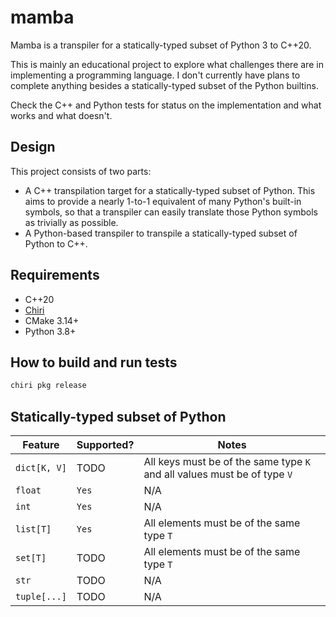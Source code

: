 # mamba

Mamba is a transpiler for a statically-typed subset of Python 3 to C++20.

This is mainly an educational project to explore what challenges there are in
implementing a programming language. I don't currently have plans to complete
anything besides a statically-typed subset of the Python builtins.

Check the C++ and Python tests for status on the implementation and what
works and what doesn't.

## Design

This project consists of two parts:
* A C++ transpilation target for a statically-typed subset of Python. This aims
to provide a nearly 1-to-1 equivalent of many Python's built-in symbols, so
that a transpiler can easily translate those Python symbols as trivially as
possible.
* A Python-based transpiler to transpile a statically-typed subset of Python
to C++.

## Requirements
* C++20
* [Chiri](https://github.com/antonsynd/chiri)
* CMake 3.14+
* Python 3.8+

## How to build and run tests

```sh
chiri pkg release
```

## Statically-typed subset of Python

| Feature | Supported? | Notes |
| --- | --- | --- |
| `dict[K, V]` | TODO | All keys must be of the same type `K` and all values must be of type `V` |
| `float` | `Yes` | N/A |
| `int` | `Yes` | N/A |
| `list[T]` | `Yes` | All elements must be of the same type `T` |
| `set[T]` | TODO | All elements must be of the same type `T` |
| `str` | TODO | N/A |
| `tuple[...]` | TODO | N/A |
